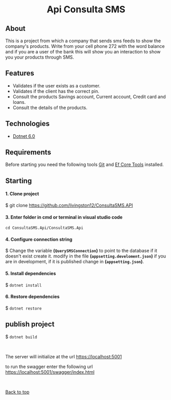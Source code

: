 <h1 align="center">Api Consulta SMS</h1>

## About ##

This is a project from which a company that sends sms feeds to show the company's products. Write from your cell phone 272 with the word balance and if you are a user of the bank this will show you an interaction to show you your products through SMS.

## Features ##

* Validates if the user exists as a customer.
* Validates if the client has the correct pin.
* Consult the products Savings account, Current account, Credit card and loans.
* Consult the details of the products.

## Technologies ##

- [Dotnet 6.0](https://dotnet.microsoft.com/en-us/download/dotnet/6.0)

## Requirements ##

Before starting you need the following tools [Git](https://git-scm.com) and [Ef Core Tools](https://learn.microsoft.com/en-us/ef/core/cli/dotnet) installed.

## Starting ##

#### 1. Clone project
$ git clone https://github.com/livingston12/ConsultaSMS.API

#### 3. Enter folder in cmd or terminal in visual studio code
`cd ConsultaSMS.Api/ConsultaSMS.Api`

#### 4. Configure connection string
$ Change the variable **(`QuerySMSConnection`)** to point to the database if it doesn't exist create it. modify in the file **(`appsetting.develoment.json`)** if you are in development, if it is published change in **(`appsetting.json`)**. 

#### 5. Install dependencies
$ `dotnet install`

#### 6. Restore dependencies
$ `dotnet restore`

## publish project ##
$ `dotnet build`

<br>
 
The server will initialize at the url <https://localhost:5001>

to run the swagger enter the following url <https://localhost:5001/swagger/index.html>


&#xa0;

<a href="#top">Back to top</a>
